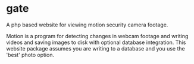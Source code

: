 gate
====

A php based website for viewing motion security camera footage.

Motion is a program for detecting changes in webcam footage and writing videos and saving images to disk with optional database integration. This website package assumes you are writing to a database and you use the 'best' photo option.
